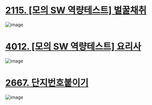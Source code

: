 # [2115. [모의 SW 역량테스트] 벌꿀채취](https://swexpertacademy.com/main/code/problem/problemDetail.do?contestProbId=AV5V4A46AdIDFAWu)

![image](https://github.com/user-attachments/assets/f9df0a77-24a5-4523-9ee1-0e8b1ea20403)

# [4012. [모의 SW 역량테스트] 요리사](https://swexpertacademy.com/main/code/problem/problemDetail.do?contestProbId=AWIeUtVakTMDFAVH)

![image](https://github.com/user-attachments/assets/3803469f-1a98-4a13-b3d9-b93b54953dc5)

# [2667. 단지번호붙이기](https://www.acmicpc.net/problem/2667)

![image](https://github.com/user-attachments/assets/a8519f8b-1494-4455-b14a-7b9ac6afda7a)
